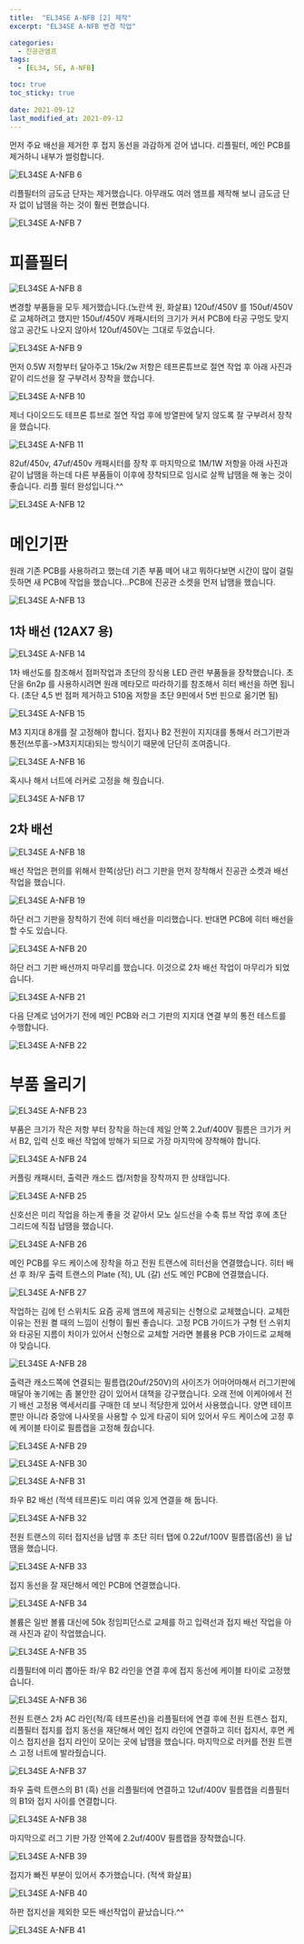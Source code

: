 ```yaml
---
title:  "EL34SE A-NFB [2] 제작"
excerpt: "EL34SE A-NFB 변경 작업"

categories:
  - 진공관앰프
tags:
  - [EL34, SE, A-NFB]

toc: true
toc_sticky: true
 
date: 2021-09-12
last_modified_at: 2021-09-12
---
```

먼저 주요 배선을 제거한 후 접지 동선을 과감하게 걷어 냅니다. 리플필터, 메인 PCB를 제거하니 내부가 썰렁합니다.

![EL34SE A-NFB 6](/assets/images/EL34SE-ANFB-06.png)

리플필터의 금도금 단자는 제거했습니다. 아무래도 여러 앰프를 제작해 보니 금도금 단자 없이 납땜을 하는 것이 훨씬 편했습니다.

![EL34SE A-NFB 7](/assets/images/EL34SE-ANFB-07.png)

# 피플필터

![EL34SE A-NFB 8](/assets/images/EL34SE-ANFB-08.png)

변경할 부품들을 모두 제거했습니다.(노란색 원, 화살표) 120uf/450V 를 150uf/450V로 교체하려고 했지만 150uf/450V 캐패시터의 크기가 커서 PCB에 타공 구멍도 맞지 않고 공간도 나오지 않아서 120uf/450V는 그대로 두었습니다. 

![EL34SE A-NFB 9](/assets/images/EL34SE-ANFB-09.png)

먼저 0.5W 저항부터 달아주고 15k/2w 저항은 테프론튜브로 절연 작업 후 아래 사진과 같이 리드선을 잘 구부려서 장착을 했습니다. 

![EL34SE A-NFB 10](/assets/images/EL34SE-ANFB-10.png)

제너 다이오드도 테프론 튜브로 절연 작업 후에 방열판에 닿지 않도록 잘 구부려서 장착을 했습니다. 

![EL34SE A-NFB 11](/assets/images/EL34SE-ANFB-11.png)

82uf/450v, 47uf/450v 캐패시터를 장착 후 마지막으로 1M/1W 저항을 아래 사진과 같이 납땜을 하는데 다른 부품들이 이후에 장착되므로 임시로 살짝 납땜을 해 놓는 것이 좋습니다. 리플 필터 완성입니다.^^ 

![EL34SE A-NFB 12](/assets/images/EL34SE-ANFB-12.png)

# 메인기판

원래 기존 PCB를 사용하려고 했는데 기존 부품 떼어 내고 뭐하다보면 시간이 많이 걸릴 듯하면 새 PCB에 작업을 했습니다...PCB에 진공관 소켓을 먼저 납땜을 했습니다.

![EL34SE A-NFB 13](/assets/images/EL34SE-ANFB-13.png)

## 1차 배선 (12AX7 용)

![EL34SE A-NFB 14](/assets/images/EL34SE-ANFB-14.png)

1차 배선도를 참조해서 점퍼작업과 초단의 장식용 LED 관련 부품들을 장착했습니다. 초단을 6n2p 를 사용하시려면 원래 메타모르 따라하기를 참조해서 히터 배선을 하면 됩니다. (초단 4,5 번 점퍼 제거하고 510옴 저항을 초단 9핀에서 5번 핀으로 옮기면 됨)

![EL34SE A-NFB 15](/assets/images/EL34SE-ANFB-15.png)

M3 지지대 8개를 잘 고정해야 합니다. 접지나 B2 전원이 지지대를 통해서 러그기판과 통전(쓰루홀->M3지지대)되는 방식이기 때문에 단단히 조여줍니다.

![EL34SE A-NFB 16](/assets/images/EL34SE-ANFB-16.png)

혹시나 해서 너트에 러커로 고정을 해 줬습니다.

![EL34SE A-NFB 17](/assets/images/EL34SE-ANFB-17.png)

## 2차 배선

![EL34SE A-NFB 18](/assets/images/EL34SE-ANFB-18.png)

배선 작업은 편의를 위해서 한쪽(상단) 러그 기판을 먼저 장착해서 진공관 소켓과 배선 작업을 했습니다. 

![EL34SE A-NFB 19](/assets/images/EL34SE-ANFB-19.png)

하단 러그 기판을 장착하기 전에 히터 배선을 미리했습니다. 반대면 PCB에 히터 배선을 할 수도 있습니다.

![EL34SE A-NFB 20](/assets/images/EL34SE-ANFB-20.png)

하단 러그 기판 배선까지 마무리를 했습니다. 이것으로 2차 배선 작업이 마무리가 되었습니다.

![EL34SE A-NFB 21](/assets/images/EL34SE-ANFB-21.png)

다음 단계로 넘어가기 전에 메인 PCB와 러그 기판의 지지대 연결 부의 통전 테스트를 수행합니다.

![EL34SE A-NFB 22](/assets/images/EL34SE-ANFB-22.png)

# 부품 올리기

![EL34SE A-NFB 23](/assets/images/EL34SE-ANFB-23.png)

부품은 크기가 작은 저항 부터 장착을 하는데 제일 안쪽 2.2uf/400V 필름은 크기가 커서 B2, 입력 신호 배선 작업에 방해가 되므로 가장 마지막에 장착해야 합니다.

![EL34SE A-NFB 24](/assets/images/EL34SE-ANFB-24.png)

커플링 캐패시터, 출력관 캐소드 캡/저항을 장착까지 한 상태입니다.

![EL34SE A-NFB 25](/assets/images/EL34SE-ANFB-25.png)

신호선은 미리 작업을 하는게 좋을 것 같아서 모노 실드선을 수축 튜브 작업 후에 초단 그리드에 직접 납땜을 했습니다.

![EL34SE A-NFB 26](/assets/images/EL34SE-ANFB-26.png)

메인 PCB를 우드 케이스에 장착을 하고 전원 트랜스에 히터선을 연결했습니다. 히터 배선 후 좌/우 출력 트랜스의 Plate (적), UL (갈) 선도 메인 PCB에 연결했습니다. 

![EL34SE A-NFB 27](/assets/images/EL34SE-ANFB-27.png)

작업하는 김에 턴 스위치도 요즘 공제 앰프에 제공되는 신형으로 교체했습니다. 교체한 이유는 전원 켤 때의 느낌이 신형이 훨씬 좋습니다. 고정 PCB 가이드가 구형 턴 스위치와 타공된 지름이 차이가 있어서 신형으로 교체할 거라면 볼륨용 PCB 가이드로 교체해야 맞습니다. 

![EL34SE A-NFB 28](/assets/images/EL34SE-ANFB-28.png)

출력관 캐소드쪽에 연결되는 필름캡(20uf/250V)의 사이즈가 어마어마해서 러그기판에 매달아 놓기에는 좀 불안한 감이 있어서 대책을 강구했습니다. 오래 전에 이케아에서 전기 배선 고정용 액세서리를 구매한 데 보니 적당한게 있어서 사용했습니다. 양면 테이프뿐만 아니라 중앙에 나사못을 사용할 수 있게 타공이 되어 있어서 우드 케이스에 고정 후에 케이블 타이로 필름캡을 고정해 줬습니다.

![EL34SE A-NFB 29](/assets/images/EL34SE-ANFB-29.png)

![EL34SE A-NFB 30](/assets/images/EL34SE-ANFB-30.png)

![EL34SE A-NFB 31](/assets/images/EL34SE-ANFB-31.png)

좌우 B2 배선 (적색 테프론)도 미리 여유 있게 연결을 해 둡니다.

![EL34SE A-NFB 32](/assets/images/EL34SE-ANFB-32.png)

전원 트랜스의 히터 접지선을 납땜 후 초단 히터 탭에 0.22uf/100V 필름캡(옵션) 을 납땜을 했습니다. 

![EL34SE A-NFB 33](/assets/images/EL34SE-ANFB-33.png)

접지 동선을 잘 재단해서 메인 PCB에 연결했습니다.

![EL34SE A-NFB 34](/assets/images/EL34SE-ANFB-34.png)

볼륨은 일반 볼륨 대신에 50k 정임피던스로 교체를 하고 입력선과 접지 배선 작업을 아래 사진과 같이 작업했습니다. 

![EL34SE A-NFB 35](/assets/images/EL34SE-ANFB-35.png)

리플필터에 미리 뽑아둔 좌/우 B2 라인을 연결 후에 접지 동선에 케이블 타이로 고정했습니다.

![EL34SE A-NFB 36](/assets/images/EL34SE-ANFB-36.png)

전원 트랜스 2차 AC 라인(적/흑 테프론선)을 리플필터에 연결 후에 전원 트랜스 접지, 리플필터 접지를 접지 동선을 재단해서 메인 접지 라인에 연결하고 히터 접지서, 후면 케이스 접지선을 접지 라인이 모이는 곳에 납땜을 했습니다. 마지막으로 러커를 전원 트랜스 고정 너트에 발라줬습니다.  

![EL34SE A-NFB 37](/assets/images/EL34SE-ANFB-37.png)

좌우 출력 트랜스의 B1 (흑) 선을 리플필터에 연결하고 12uf/400V 필름캡을 리플필터의 B1와 접지 사이를 연결합니다.

![EL34SE A-NFB 38](/assets/images/EL34SE-ANFB-38.png)

마지막으로 러그 기판 가장 안쪽에 2.2uf/400V 필름캡을 장착했습니다.

![EL34SE A-NFB 39](/assets/images/EL34SE-ANFB-39.png)

접지가 빠진 부분이 있어서 추가했습니다. (적색 화살표)

![EL34SE A-NFB 40](/assets/images/EL34SE-ANFB-40.png)

하판 접지선을 제외한 모든 배선작업이 끝났습니다.^^

![EL34SE A-NFB 41](/assets/images/EL34SE-ANFB-41.png)